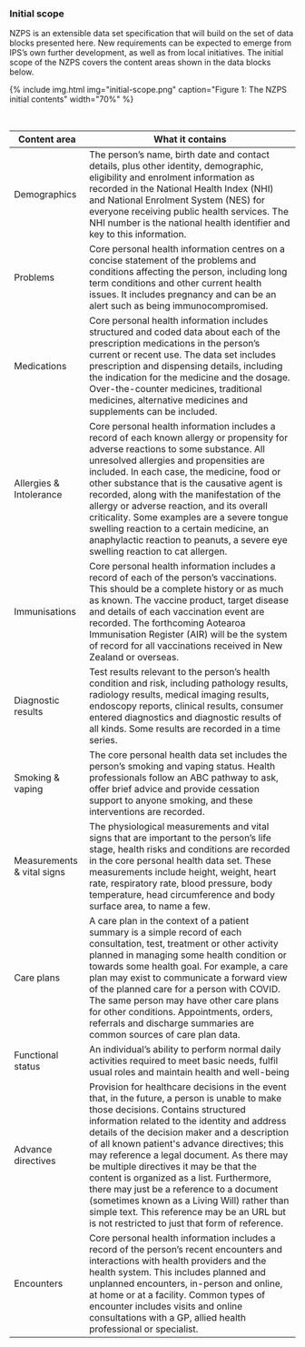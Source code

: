 ### Initial scope

NZPS is an extensible data set specification that will build on the set of data blocks presented here. New requirements can be
expected to emerge from IPS’s own further development, as well as from local initiatives. The initial scope of the NZPS covers the content areas shown in the data blocks below. 

{% include img.html img="initial-scope.png" caption="Figure 1: The NZPS initial contents" width="70%" %}

<br />

| Content area               | What it contains                                                                                                                                             |
| -------------------------- | -------------------------------- |
| Demographics               | The person’s name, birth date and contact details, plus other identity, demographic, eligibility and enrolment information as recorded in the National Health Index (NHI) and National Enrolment System (NES) for everyone receiving public health services. The NHI number is the national health identifier and key to this information.                                                                                                                                                                                                  |
| Problems                   | Core personal health information centres on a concise statement of the problems and conditions affecting the person, including long term conditions and other current health issues. It includes pregnancy and can be an alert such as being immunocompromised.                                                                                                                                                                                                                                                                                   |
| Medications                | Core personal health information includes structured and coded data about each of the prescription medications in the person’s current or recent use. The data set includes prescription and dispensing details, including the indication for the medicine and the dosage. Over-the-counter medicines, traditional medicines, alternative medicines and supplements can be included.                                                                                                                                                              |
| Allergies & Intolerance    | Core personal health information includes a record of each known allergy or propensity for adverse reactions to some substance. All unresolved allergies and propensities are included. In each case, the medicine, food or other substance that is the causative agent is recorded, along with the manifestation of the allergy or adverse reaction, and its overall criticality. Some examples are a severe tongue swelling reaction to a certain medicine, an anaphylactic reaction to peanuts, a severe eye swelling reaction to cat allergen. |
| Immunisations              | Core personal health information includes a record of each of the person’s vaccinations. This should be a complete history or as much as known. The vaccine product, target disease and details of each vaccination event are recorded. The forthcoming Aotearoa Immunisation Register (AIR) will be the system of record for all vaccinations received in New Zealand or overseas.                                                                                                                                                                |
| Diagnostic results         | Test results relevant to the person’s health condition and risk, including pathology results, radiology results, medical imaging results, endoscopy reports, clinical results, consumer entered diagnostics and diagnostic results of all kinds. Some results are recorded in a time series.                                                                                                                                                                                                                                                       |
| Smoking & vaping<br>       | The core personal health data set includes the person’s smoking and vaping status. Health professionals follow an ABC pathway to ask, offer brief advice and provide cessation support to anyone smoking, and these interventions are recorded.                                                                                                                                                                                                                                                                                                    |
| Measurements & vital signs | The physiological measurements and vital signs that are important to the person’s life stage, health risks and conditions are recorded in the core personal health data set. These measurements include height, weight, heart rate, respiratory rate, blood pressure, body temperature, head circumference and body surface area, to name a few.                                                                                                                                                                                                   |
| Care plans                 | A care plan in the context of a patient summary is a simple record of each consultation, test, treatment or other activity planned in managing some health condition or towards some health goal. For example, a care plan may exist to communicate a forward view of the planned care for a person with COVID. The same person may have other care plans for other conditions. Appointments, orders, referrals and discharge summaries are common sources of care plan data.                                                                      ||
| Functional status          | An individual’s ability to perform normal daily activities required to meet basic needs, fulfil usual roles and maintain health and well-being |
| Advance directives        |  Provision for healthcare decisions in the event that, in the future, a person is unable to make those decisions. Contains structured information related to the identity and address details of the decision maker and a description of all known patient's advance directives; this may reference a legal document. As there may be multiple directives it may be that the content is organized as a list. Furthermore, there may just be a reference to a document (sometimes known as a Living Will) rather than simple text. This reference may be an URL but is not restricted to just that form of reference.
| Encounters                 | Core personal health information includes a record of the person’s recent encounters and interactions with health providers and the health system. This includes planned and unplanned encounters, in-person and online, at home or at a facility. Common types of encounter includes visits and online consultations with a GP, allied health professional or specialist.                                                                                                                                                                        |

